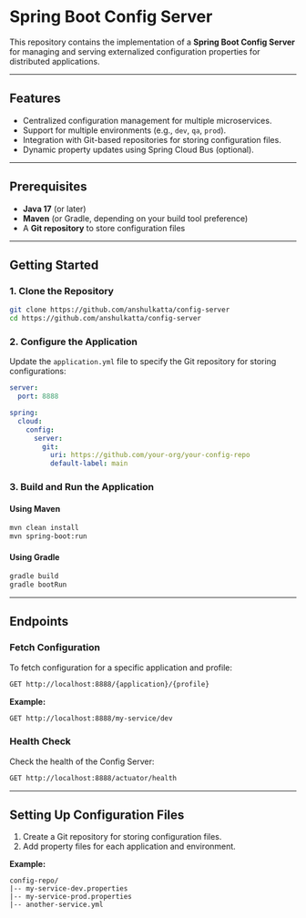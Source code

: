 # Spring Boot Config Server

This repository contains the implementation of a **Spring Boot Config Server** for managing and serving externalized configuration properties for distributed applications.

---

## Features
- Centralized configuration management for multiple microservices.
- Support for multiple environments (e.g., `dev`, `qa`, `prod`).
- Integration with Git-based repositories for storing configuration files.
- Dynamic property updates using Spring Cloud Bus (optional).

---

## Prerequisites

- **Java 17** (or later)
- **Maven** (or Gradle, depending on your build tool preference)
- A **Git repository** to store configuration files

---

## Getting Started

### 1. Clone the Repository
```bash
git clone https://github.com/anshulkatta/config-server
cd https://github.com/anshulkatta/config-server
```

### 2. Configure the Application

Update the `application.yml` file to specify the Git repository for storing configurations:

```yaml
server:
  port: 8888

spring:
  cloud:
    config:
      server:
        git:
          uri: https://github.com/your-org/your-config-repo
          default-label: main
```

### 3. Build and Run the Application

#### Using Maven
```bash
mvn clean install
mvn spring-boot:run
```

#### Using Gradle
```bash
gradle build
gradle bootRun
```

---

## Endpoints

### Fetch Configuration
To fetch configuration for a specific application and profile:
```bash
GET http://localhost:8888/{application}/{profile}
```

**Example:**
```bash
GET http://localhost:8888/my-service/dev
```

### Health Check
Check the health of the Config Server:
```bash
GET http://localhost:8888/actuator/health
```

---

## Setting Up Configuration Files
1. Create a Git repository for storing configuration files.
2. Add property files for each application and environment.

**Example:**
```
config-repo/
|-- my-service-dev.properties
|-- my-service-prod.properties
|-- another-service.yml
```



